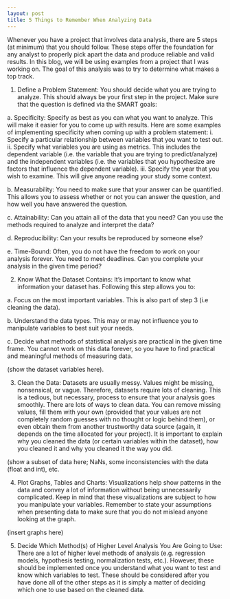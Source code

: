 ```yaml
---
layout: post
title: 5 Things to Remember When Analyzing Data
---
```



Whenever you have a project that involves data analysis, there are 5 steps (at minimum) that you should follow. These steps offer the foundation for any analyst to properly pick apart the data and produce reliable and valid results. In this blog, we will be using examples from a project that I was working on. The goal of this analysis was to try to determine what makes a top track.

1.	Define a Problem Statement: You should decide what you are trying to analyze. This should always be your first step in the project. Make sure that the question is defined via the SMART goals:

a.	Specificity: Specify as best as you can what you want to analyze. This will make it easier for you to come up with results. Here are some examples of implementing specificity when coming up with a problem statement:
  i.	Specify a particular relationship between variables that you want to test out.
  ii.	Specify what variables you are using as metrics. This includes the dependent variable (i.e. the variable that you are trying to predict/analyze) and the independent variables (i.e. the variables that you hypothesize are factors that influence the dependent variable).
  iii.	Specify the year that you wish to examine. This will give anyone reading your study some context.

b.	Measurability: You need to make sure that your answer can be quantified. This allows you to assess whether or not you can answer the question, and how well you have answered the question.
  
c.	Attainability: Can you attain all of the data that you need? Can you use the methods required to analyze and interpret the data?
  
d.	Reproducibility: Can your results be reproduced by someone else? 
  
e.	Time-Bound: Often, you do not have the freedom to work on your analysis forever. You need to meet deadlines. Can you complete your analysis in the given time period? 


2.	Know What the Dataset Contains: It’s important to know what information your dataset has. Following this step allows you to:
  
a.	Focus on the most important variables. This is also part of step 3 (i.e cleaning the data).

b.	Understand the data types. This may or may not influence you to manipulate variables to best suit your needs. 

c.	Decide what methods of statistical analysis are practical in the given time frame. You cannot work on this data forever, so you have to find practical and meaningful methods of measuring data.

(show the dataset variables here).


3.	Clean the Data: Datasets are usually messy. Values might be missing, nonsensical, or vague. Therefore, datasets require lots of cleaning. This is a tedious, but necessary, process to ensure that your analysis goes smoothly. There are lots of ways to clean data. You can remove missing values, fill them with your own (provided that your values are not completely random guesses with no thought or logic behind them), or even obtain them from another trustworthy data source (again, it depends on the time allocated for your project). It is important to explain why you cleaned the data (or certain variables within the dataset), how you cleaned it and why you cleaned it the way you did.

(show a subset of data here; NaNs, some inconsistencies with the data (float and int), etc.


4.	Plot Graphs, Tables and Charts: Visualizations help show patterns in the data and convey a lot of information without being unnecessarily complicated. Keep in mind that these visualizations are subject to how you manipulate your variables. Remember to state your assumptions when presenting data to make sure that you do not mislead anyone looking at the graph.

(insert graphs here)


5.	Decide Which Method(s) of Higher Level Analysis You Are Going to Use: There are a lot of higher level methods of analysis (e.g. regression models, hypothesis testing, normalization tests, etc.). However, these should be implemented once you understand what you want to test and know which variables to test. These should be considered after you have done all of the other steps as it is simply a matter of deciding which one to use based on the cleaned data.
